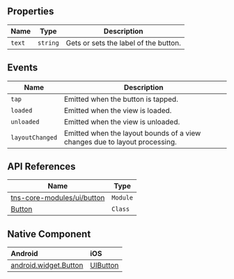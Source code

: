 ## Properties

| Name     | Type    | Description    |
|----------|---------|----------------|
| `text`   | `string` | Gets or sets the label of the button. |

## Events

| Name     | Description    |
|----------|----------------|
| `tap`    | Emitted when the button is tapped.|
| `loaded`               | Emitted when the view is loaded.                 |
| `unloaded`             | Emitted when the view is unloaded.               |
| `layoutChanged`        | Emitted when the layout bounds of a view changes due to layout processing. |

## API References

| Name     | Type    |
|----------|---------|
| [tns-core-modules/ui/button](https://docs.nativescript.org/api-reference/modules/_ui_button_) | `Module` |
| [Button](http://docs.nativescript.org/api-reference/classes/_ui_button_.button.html) | `Class` |

## Native Component

| Android               | iOS      |
|:----------------------|:---------|
| [android.widget.Button](http://developer.android.com/reference/android/widget/Button.html) | [UIButton](https://developer.apple.com/library/ios/documentation/UIKit/Reference/UIButton_Class/) |
